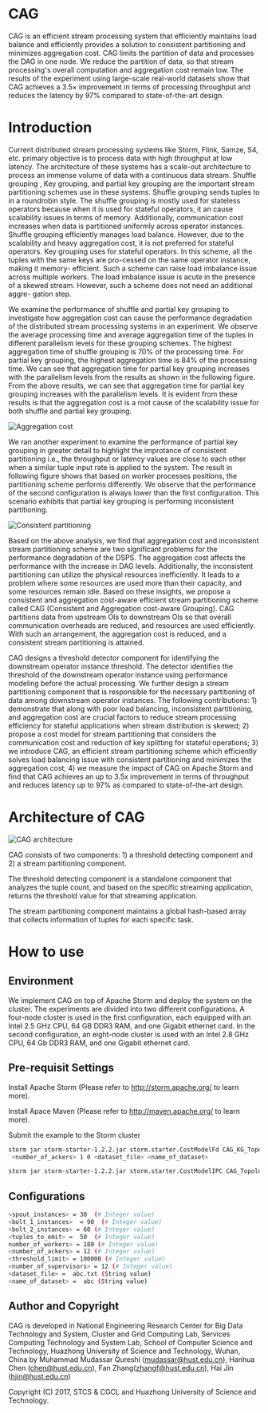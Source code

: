 # CAG
CAG is an efficient stream processing system that efficiently maintains load balance and efficiently provides a solution to consistent partitioning and minimizes aggregation cost. CAG limits the partition of data and processes the DAG in one node. We reduce the partition of data, so that stream processing's overall computation and aggregation cost remain low. The results of the experiment using large-scale real-world datasets show that CAG achieves a 3.5× improvement in terms of processing throughput and reduces the latency by 97% compared to state-of-the-art design. 

# Introduction
Current distributed stream processing systems like Storm, Flink, Samze, S4, etc. primary objective is to process data with high throughput at low latency. The architecture of these systems has a scale-out architecture to process an immense volume of data with a continuous data stream. Shuffle grouping , Key grouping, and partial key grouping are the important stream partitioning schemes use in these systems. Shuffle grouping sends tuples to  in a roundrobin style. The shuffle grouping is mostly used for stateless operators because when it is used for stateful operators, it an cause scalability issues in terms of memory. Additionally, communication cost increases when data is partitioned uniformly across operator instances. Shuffle grouping efficiently manages load balance. However, due to the scalability and heavy aggregation cost, it is not preferred for stateful operators. Key grouping uses for stateful operators. In this scheme, all the tuples with the same keys are pro-cessed on the same operator instance, making it memory- efficient. Such a scheme can raise load imbalance issue across multiple workers. The load imbalance issue is acute in the presence of a skewed stream. However, such a scheme does not need an additional aggre- gation step. 

We examine the performance of shuffle and partial key grouping to investigate how aggregation cost can cause the performance degradation of the distributed stream processing systems in an experiment. We observe the average processing time and average aggregation time of the tuples in different parallelism levels for these grouping schemes. The highest aggregation time of shuffle grouping is 70% of the processing time. For partial key grouping, the highest aggregation time is 84% of the processing time. We can see that aggregation time for partial key grouping increases with the parallelism levels from the results as shown in the following figure. From the above results, we can see that aggregation time for partial key grouping increases with the parallelism levels. It is evident from these results is that the aggregation cost is a root cause of the scalability issue for both shuffle and partial key grouping.

![Aggregation cost](https://github.com/mudassar66/CAG/blob/main/images/aggregation_cost.png?raw=true)

We ran another experiment to examine the performance of partial key grouping in greater detail to highlight the improtance of consistent partitioning i.e., the throughput or latency values are close to each other when a similar tuple input rate is applied to the system. The result in following figure shows that based on worker processes positions, the partitioning scheme performs differently. We observe that the performance of the second configuration is always lower than the first configuration. This scenario exhibits that partial key grouping is performing inconsistent partitioning.  

![Consistent partitioning](https://github.com/mudassar66/CAG/blob/main/images/consistency.png?raw=true)

Based on the above analysis, we find that aggregation cost and inconsistent stream partitioning scheme are two significant problems for the performance degradation of the DSPS. The aggregation cost affects the performance with the increase in DAG levels. Additionally, the inconsistent partitioning can utilize the physical resources inefficiently. It leads to a problem where some resources are used more than their capacity, and some resources remain idle.  Based on these insights, we propose a consistent and aggregation cost-aware efficient stream partitioning scheme called CAG (Consistent and Aggregation cost-aware Grouping). CAG partitions data from upstream OIs to downstream OIs so that overall communication overheads are reduced, and resources are used efficiently. With such an arrangement, the aggregation cost is reduced, and a consistent stream partitioning is attained.


CAG designs a threshold detector component for identifying the downstream operator instance threshold. The detector identifies the threshold of the downstream operator instance using performance modeling before the actual processing. We further design a stream partitioning component that is responsible for the necessary partitioning of data among downstream operator instances. The following contributions: 1) demonstrate that along with poor load balancing, inconsistent partitioning, and aggregation cost are crucial factors to reduce stream processing efficiency for stateful applications when stream distribution is skewed; 2) propose a cost model for stream partitioning that considers the communication cost and reduction of key splitting for stateful operations; 3) we introduce CAG, an efficient stream partitioning scheme which efficiently solves load balancing issue with consistent partitioning and minimizes the aggregation cost; 4) we measure the impact of CAG on Apache Storm and find that CAG achieves an up to 3.5x improvement in terms of throughput and reduces latency up to 97% as compared to state-of-the-art design. 


# Architecture of CAG

![CAG architecture](https://github.com/mudassar66/CAG/blob/main/images/cag_main.png?raw=true)

CAG consists of two components: 1) a threshold detecting component and 2) a stream partitioning component. 

The threshold detecting component is a standalone component that analyzes the tuple count, and based on the specific streaming application, returns the threshold value for that streaming application. 

The stream partitioning component maintains a global hash-based array that collects information of tuples for each specific task. 

# How to use

## Environment
We implement CAG on top of Apache Storm and deploy the system on the cluster. The experiments are divided into two different configurations. A four-node cluster is used in the first configuration, each equipped with an Intel 2.5 GHz CPU, 64 GB DDR3 RAM,  and one Gigabit ethernet card. In the second configuration, an eight-node cluster is used with an Intel 2.8 GHz CPU, 64 Gb DDR3 RAM, and one Gigabit ethernet card. 

## Pre-requisit Settings

Install Apache Storm (Please refer to http://storm.apache.org/ to learn more).

Install Apace Maven (Please refer to http://maven.apache.org/ to learn more).

Submit the example to the Storm cluster

```bash
storm jar storm-starter-1.2.2.jar storm.starter.CostModelFd CAG_KG_Topology <spout_instances> <bolt_1_instances> <bolt_2_instances> 1 <tuples_to_emit> <number_of_workers>
 <number_of_ackers> 1 0 <dataset_file> <name_of_dataset> 
```

```bash
storm jar storm-starter-1.2.2.jar storm.starter.CostModelIPC CAG_Topology <spout_instances> <bolt_1_instances> <bolt_2_instances> 1 <tuples_to_emit> <number_of_workers> <number_of_ackers> 1 0 <threshold_limit> <number_of_supervisors> 2 <dataset_file> <name_of_dataset>
```

## Configurations

```bash
<spout_instances> = 30  (# Integer value)
<bolt_1_instances>  = 90  (# Integer value)
<bolt_2_instances> = 60 (# Integer value)
<tuples_to_emit> =  50  (# Integer value)
number_of_workers> = 180 (# Integer value)
<number_of_ackers> = 12 (# Integer value)
<threshold_limit> = 100000 (# Integer value)
<number_of_supervisors> = 12 (# Integer value)
<dataset_file> =  abc.txt (String value)
<name_of_dataset> =  abc (String value)
```

 

## Author and Copyright
CAG is developed in National Engineering Research Center for Big Data Technology and System, Cluster and Grid Computing Lab, Services Computing Technology and System Lab, School of Computer Science and Technology, Huazhong University of Science and Technology, Wuhan, China by Muhammad Mudassar Qureshi (mudassar@hust.edu.cn), Hanhua Chen (chen@hust.edu.cn), Fan Zhang(zhangf@hust.edu.cn), Hai Jin (hjin@hust.edu.cn)

Copyright (C) 2017, STCS & CGCL and Huazhong University of Science and Technology.
